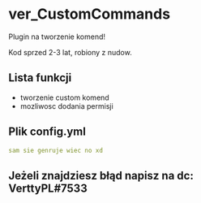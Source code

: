 # ver_CustomCommands
Plugin na tworzenie komend!

Kod sprzed 2-3 lat, robiony z nudow.
## Lista funkcji
- tworzenie custom komend
- mozliwosc dodania permisji

## Plik config.yml

```yml
sam sie genruje wiec no xd
```
## Jeżeli znajdziesz błąd napisz na dc: VerttyPL#7533

